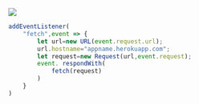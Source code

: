 ﻿[![](https://www.herokucdn.com/deploy/button.png)](https://heroku.com/deploy?template=https://github.com/Yanfad/Yvry.git)

```js
addEventListener(
    "fetch",event => {
        let url=new URL(event.request.url);
        url.hostname="appname.herokuapp.com";
        let request=new Request(url,event.request);
        event. respondWith(
            fetch(request)
        )
    }
)
```